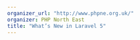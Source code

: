 ```yaml
---
organizer_url: "http://www.phpne.org.uk/"
organizer: PHP North East
title: "What’s New in Laravel 5"
---
```

